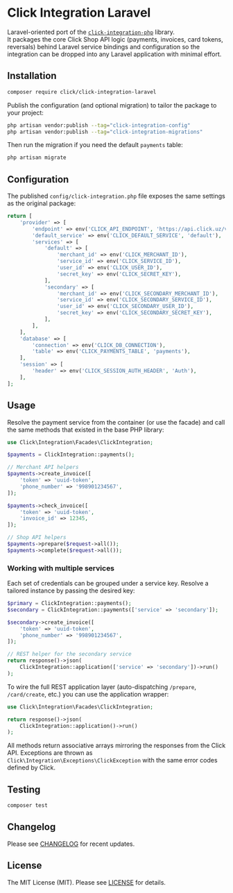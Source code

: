 # Click Integration Laravel

Laravel-oriented port of the [`click-integration-php`](https://github.com/click-llc/click-integration-php) library.  
It packages the core Click Shop API logic (payments, invoices, card tokens, reversals) behind Laravel service bindings and configuration so the integration can be dropped into any Laravel application with minimal effort.

## Installation

```bash
composer require click/click-integration-laravel
```

Publish the configuration (and optional migration) to tailor the package to your project:

```bash
php artisan vendor:publish --tag="click-integration-config"
php artisan vendor:publish --tag="click-integration-migrations"
```

Then run the migration if you need the default `payments` table:

```bash
php artisan migrate
```

## Configuration

The published `config/click-integration.php` file exposes the same settings as the original package:

```php
return [
    'provider' => [
        'endpoint' => env('CLICK_API_ENDPOINT', 'https://api.click.uz/v2/merchant/'),
        'default_service' => env('CLICK_DEFAULT_SERVICE', 'default'),
        'services' => [
            'default' => [
                'merchant_id' => env('CLICK_MERCHANT_ID'),
                'service_id' => env('CLICK_SERVICE_ID'),
                'user_id' => env('CLICK_USER_ID'),
                'secret_key' => env('CLICK_SECRET_KEY'),
            ],
            'secondary' => [
                'merchant_id' => env('CLICK_SECONDARY_MERCHANT_ID'),
                'service_id' => env('CLICK_SECONDARY_SERVICE_ID'),
                'user_id' => env('CLICK_SECONDARY_USER_ID'),
                'secret_key' => env('CLICK_SECONDARY_SECRET_KEY'),
            ],
        ],
    ],
    'database' => [
        'connection' => env('CLICK_DB_CONNECTION'),
        'table' => env('CLICK_PAYMENTS_TABLE', 'payments'),
    ],
    'session' => [
        'header' => env('CLICK_SESSION_AUTH_HEADER', 'Auth'),
    ],
];
```

## Usage

Resolve the payment service from the container (or use the facade) and call the same methods that existed in the base PHP library:

```php
use Click\Integration\Facades\ClickIntegration;

$payments = ClickIntegration::payments();

// Merchant API helpers
$payments->create_invoice([
    'token' => 'uuid-token',
    'phone_number' => '998901234567',
]);

$payments->check_invoice([
    'token' => 'uuid-token',
    'invoice_id' => 12345,
]);

// Shop API helpers
$payments->prepare($request->all());
$payments->complete($request->all());
```

### Working with multiple services

Each set of credentials can be grouped under a service key. Resolve a tailored instance by passing the desired key:

```php
$primary = ClickIntegration::payments();
$secondary = ClickIntegration::payments(['service' => 'secondary']);

$secondary->create_invoice([
    'token' => 'uuid-token',
    'phone_number' => '998901234567',
]);

// REST helper for the secondary service
return response()->json(
    ClickIntegration::application(['service' => 'secondary'])->run()
);
```

To wire the full REST application layer (auto-dispatching `/prepare`, `/card/create`, etc.) you can use the application wrapper:

```php
use Click\Integration\Facades\ClickIntegration;

return response()->json(
    ClickIntegration::application()->run()
);
```

All methods return associative arrays mirroring the responses from the Click API. Exceptions are thrown as `Click\Integration\Exceptions\ClickException` with the same error codes defined by Click.

## Testing

```bash
composer test
```

## Changelog

Please see [CHANGELOG](CHANGELOG.md) for recent updates.

## License

The MIT License (MIT). Please see [LICENSE](LICENSE.md) for details.

